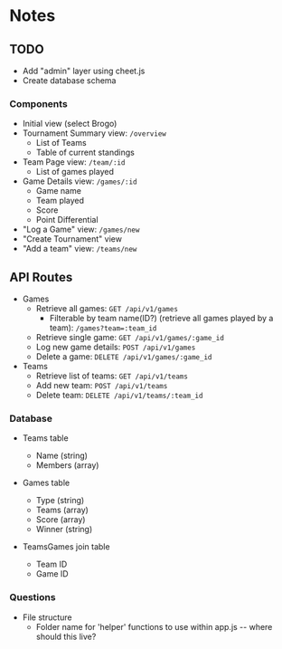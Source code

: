 # Notes

## TODO
- Add "admin" layer using cheet.js
- Create database schema

### Components
* Initial view (select Brogo)
* Tournament Summary view: `/overview`
  * List of Teams
  * Table of current standings
* Team Page view: `/team/:id`
  * List of games played
* Game Details view: `/games/:id`
  * Game name
  * Team played
  * Score
  * Point Differential
* "Log a Game" view: `/games/new`
* "Create Tournament" view
* "Add a team" view: `/teams/new`

## API Routes
* Games
  * Retrieve all games: `GET /api/v1/games`
    * Filterable by team name(ID?) (retrieve all games played by a team): `/games?team=:team_id`
  * Retrieve single game: `GET /api/v1/games/:game_id`
  * Log new game details: `POST /api/v1/games`
  * Delete a game: `DELETE /api/v1/games/:game_id`
* Teams
  * Retrieve list of teams: `GET /api/v1/teams`
  * Add new team: `POST /api/v1/teams`
  * Delete team: `DELETE /api/v1/teams/:team_id`

### Database
* Teams table
  * Name (string)
  * Members (array)

* Games table
  * Type (string)
  * Teams (array)
  * Score (array)
  * Winner (string)

* TeamsGames join table
  * Team ID
  * Game ID

### Questions
* File structure
  * Folder name for 'helper' functions to use within app.js -- where should this live?
